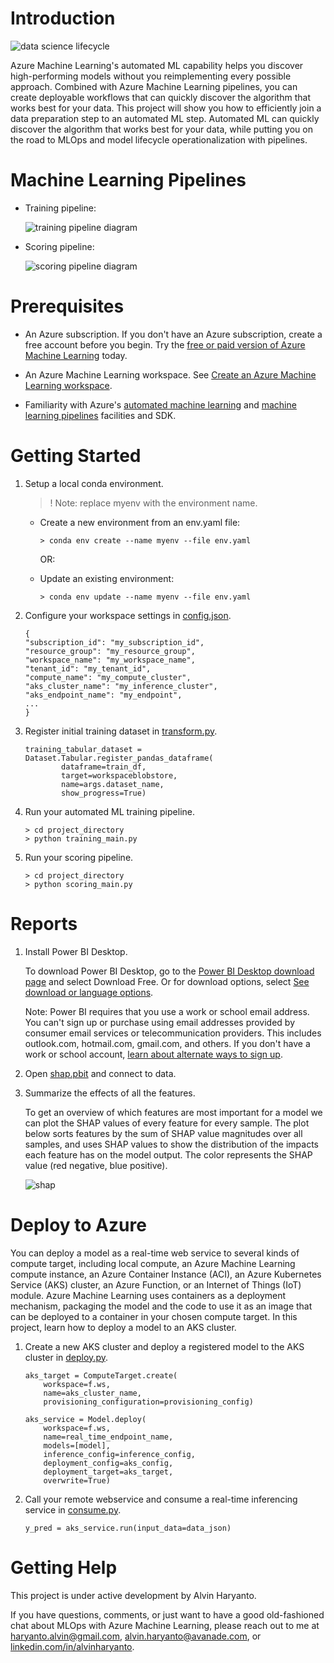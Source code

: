 # Introduction
![data science lifecycle](media/data_science_lifecycle.png)

Azure Machine Learning's automated ML capability helps you discover high-performing models without you reimplementing every possible approach. Combined with Azure Machine Learning pipelines, you can create deployable workflows that can quickly discover the algorithm that works best for your data. This project will show you how to efficiently join a data preparation step to an automated ML step. Automated ML can quickly discover the algorithm that works best for your data, while putting you on the road to MLOps and model lifecycle operationalization with pipelines.

# Machine Learning Pipelines
* Training pipeline:

    ![training pipeline diagram](media/training_pipeline.png)

* Scoring pipeline:
    
    ![scoring pipeline diagram](media/scoring_pipeline.png)

# Prerequisites

* An Azure subscription. If you don't have an Azure subscription, create a free account before you begin. Try the [free or paid version of Azure Machine Learning](https://azure.microsoft.com/free/) today.

* An Azure Machine Learning workspace. See [Create an Azure Machine Learning workspace](https://docs.microsoft.com/en-us/azure/machine-learning/how-to-manage-workspace?tabs=python).  

* Familiarity with Azure's [automated machine learning](https://docs.microsoft.com/en-us/azure/machine-learning/concept-automated-ml) and [machine learning pipelines](https://docs.microsoft.com/en-us/azure/machine-learning/concept-ml-pipelines) facilities and SDK.

# Getting Started
1. Setup a local conda environment.

    > ! Note: replace myenv with the environment name.
    - Create a new environment from an env.yaml file:

        `> conda env create --name myenv --file env.yaml`
    
        OR:
    - Update an existing environment:

        `> conda env update --name myenv --file env.yaml`

2. Configure your workspace settings in [config.json](config.json).

    ```
    {
    "subscription_id": "my_subscription_id",
    "resource_group": "my_resource_group",
    "workspace_name": "my_workspace_name",
    "tenant_id": "my_tenant_id",
    "compute_name": "my_compute_cluster",
    "aks_cluster_name": "my_inference_cluster",
    "aks_endpoint_name": "my_endpoint",
    ...
    }
    ```

3. Register initial training dataset in [transform.py](src/training_pipes/transform/transform.py).
    ```
    training_tabular_dataset = Dataset.Tabular.register_pandas_dataframe(
            dataframe=train_df,
            target=workspaceblobstore,
            name=args.dataset_name,
            show_progress=True)
    ```

4. Run your automated ML training pipeline.

    ```
    > cd project_directory
    > python training_main.py
    ```

5. Run your scoring pipeline.

    ```
    > cd project_directory
    > python scoring_main.py
    ```

# Reports
1. Install Power BI Desktop.

    To download Power BI Desktop, go to the [Power BI Desktop download page](https://powerbi.microsoft.com/desktop) and select Download Free. Or for download options, select [See download or language options](https://www.microsoft.com/download/details.aspx?id=58494).

    Note: Power BI requires that you use a work or school email address. You can't sign up or purchase using email addresses provided by consumer email services or telecommunication providers. This includes outlook.com, hotmail.com, gmail.com, and others. If you don't have a work or school account, [learn about alternate ways to sign up](https://docs.microsoft.com/en-us/power-bi/enterprise/service-admin-signing-up-for-power-bi-with-a-new-office-365-trial).

2. Open [shap.pbit](reports/shap.pbit) and connect to data.

3. Summarize the effects of all the features.

    To get an overview of which features are most important for a model we can plot the SHAP values of every feature for every sample. The plot below sorts features by the sum of SHAP value magnitudes over all samples, and uses SHAP values to show the distribution of the impacts each feature has on the model output. The color represents the SHAP value (red negative, blue positive).

    ![shap](media/shap.png)

# Deploy to Azure
You can deploy a model as a real-time web service to several kinds of compute target, including local compute, an Azure Machine Learning compute instance, an Azure Container Instance (ACI), an Azure Kubernetes Service (AKS) cluster, an Azure Function, or an Internet of Things (IoT) module. Azure Machine Learning uses containers as a deployment mechanism, packaging the model and the code to use it as an image that can be deployed to a container in your chosen compute target. In this project, learn how to deploy a model to an AKS cluster.

1. Create a new AKS cluster and deploy a registered  model to the AKS cluster in [deploy.py](src\deployment\deploy.py).

    ```
    aks_target = ComputeTarget.create(
        workspace=f.ws,
        name=aks_cluster_name,
        provisioning_configuration=provisioning_config)
    ```

    ```
    aks_service = Model.deploy(
        workspace=f.ws,
        name=real_time_endpoint_name,
        models=[model],
        inference_config=inference_config,
        deployment_config=aks_config,
        deployment_target=aks_target,
        overwrite=True)
    ```

2. Call your remote webservice and consume a real-time inferencing service in [consume.py](src\deployment\consume.py).

    ```
    y_pred = aks_service.run(input_data=data_json)
    ```

# Getting Help
This project is under active development by Alvin Haryanto.

If you have questions, comments, or just want to have a good old-fashioned chat about MLOps with Azure Machine Learning, please reach out to me at haryanto.alvin@gmail.com, alvin.haryanto@avanade.com, or [linkedin.com/in/alvinharyanto](https://www.linkedin.com/in/alvinharyanto).